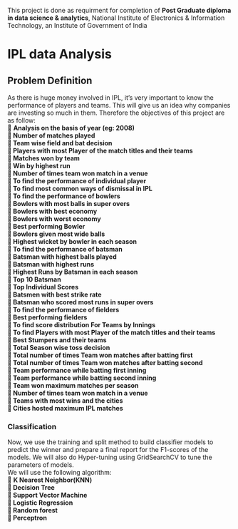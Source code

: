 This project is done as requirment for completion of **Post Graduate diploma in data science & analytics**, National Institute of Electronics & Information Technology, an Institute of  Government of India

# IPL data Analysis


## Problem Definition
As there is huge money involved in IPL, it’s very important to know the performance of players and
teams. This will give us an idea why companies are investing so much in them. Therefore the
objectives of this project are as follow:\
 **Analysis on the basis of year (eg: 2008)\
 Number of matches played\
 Team wise field and bat decision\
 Players with most Player of the match titles and their teams\
 Matches won by team\
 Win by highest run\
 Number of times team won match in a venue\
 To find the performance of individual player\
 To find most common ways of dismissal in IPL\
 To find the performance of bowlers\
 Bowlers with most balls in super overs\
 Bowlers with best economy\
 Bowlers with worst economy\
 Best performing Bowler\
 Bowlers given most wide balls\
 Highest wicket by bowler in each season\
 To find the performance of batsman\
 Batsman with highest balls played\
 Batsman with highest runs\
 Highest Runs by Batsman in each season\
 Top 10 Batsman\
 Top Individual Scores\
 Batsmen with best strike rate\
 Batsman who scored most runs in super overs\
 To find the performance of fielders\
 Best performing fielders\
 To find score distribution For Teams by Innings\
 To find Players with most Player of the match titles and their teams\
 Best Stumpers and their teams\
 Total Season wise toss decision\
 Total number of times Team won matches after batting first\
 Total number of times Team won matches after batting second\
 Team performance while batting first inning\
 Team performance while batting second inning\
 Team won maximum matches per season\
 Number of times team won match in a venue\
 Teams with most wins and the cities\
 Cities hosted maximum IPL matches**

### Classification
Now, we use the training and split method to build classifier models to predict the winner
and prepare a final report for the F1-scores of the models. We will also do Hyper-tuning
using GridSearchCV to tune the parameters of models.\
We will use the following algorithm:\
 **K Nearest Neighbor(KNN)\
 Decision Tree\
 Support Vector Machine\
 Logistic Regression\
 Random forest\
 Perceptron**
